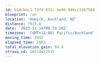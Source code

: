 ```yaml
---
id: b14cbdc1-73fd-432c-be06-9d4cc3267588
blueprint: run
location: 'Howick, Auckland, NZ'
distance: 7915.8
date: '2023-11-14T00:59:20Z'
timezone: '(GMT+12:00) Pacific/Auckland'
moving_time: 2892
elapsed_time: 2903
total_elevation_gain: 84.4
strava_id: 10214422532
---
```

